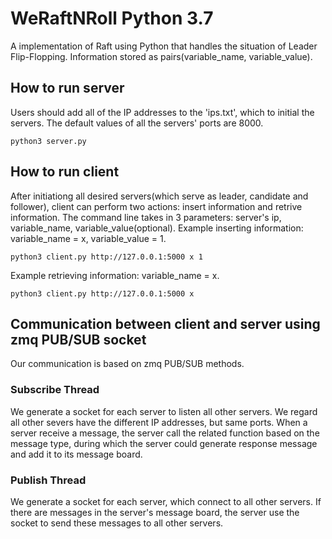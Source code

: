 # WeRaftNRoll Python 3.7
A implementation of Raft using Python that handles the situation of Leader Flip-Flopping.
Information stored as pairs(variable_name, variable_value).

## How to run server
Users should add all of the IP addresses to the 'ips.txt', which to initial the servers. The default values of all the servers' ports are 8000.

```
python3 server.py
```

## How to run client
After initiationg all desired servers(which serve as leader, candidate and follower), client can perform two actions: insert information and retrive information. The command line takes in 3 parameters: server's ip, variable_name, variable_value(optional). 
Example inserting information: variable_name = x, variable_value = 1. 
```
python3 client.py http://127.0.0.1:5000 x 1
```
Example retrieving information: variable_name = x. 
```
python3 client.py http://127.0.0.1:5000 x
```
## Communication between client and server using zmq PUB/SUB socket
Our communication is based on zmq PUB/SUB methods.

### Subscribe Thread
We generate a socket for each server to listen all other servers. We regard all other severs have the different IP addresses, but same ports.
When a server receive a message, the server call the related function based on the message type, during which the server could generate response message and add it to its message board.

### Publish Thread
We generate a socket for each server, which connect to all other servers. If there are messages in the server's message board, the server use the socket to send these messages to all other servers. 
